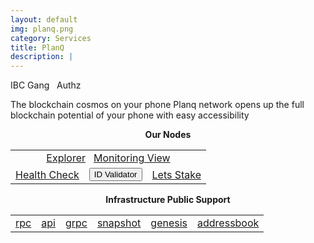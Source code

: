 ```yaml
---
layout: default
img: planq.png
category: Services
title: PlanQ
description: |
---
```



<span  class="badge badge-primary" data-toggle="tooltip" data-html="true" title="<b>8ball <=> Osmosis <br> 8ball <=> Gravity <br> 8balll <=> Planq</b>">IBC Gang</span>
&nbsp;
<span  class="badge badge-primary" data-toggle="tooltip" data-html="true" title="<b>enabled</b>">Authz</span>



The blockchain cosmos on your phone
Planq network opens up the full blockchain potential of your phone with easy accessibility


<p align="center"><b>Our Nodes </b></p>
<table class="table">
<tr>
   <td colspan=3 style="text-align: center" class="justify-content-center">
       <a href="https://explorer.tendermint.roomit.xyz/planq-mainnet/staking/plqvaloper1fqnr328nlndkxek2jaz8teec0euyr5yh26q26l" class="btn btn-success margin-top" target="_blank">Explorer</a>
       &nbsp;
       <a href="https://snapshots.raintank.io/dashboard/snapshot/J2ZrsXPRSJN4OKBHlrNoILxp7Ck0CW33" class="btn btn-success margin-top">Monitoring View</a> 
   </td>
</tr>
<tr>
   <td>
       <a href="https://health.roomit.xyz/status/roomit-mainnet" class="btn btn-info margin-top" target="_blank">Health Check</a>
   </td> 
   <td>
       <button onclick="clip_planq_three()"  class="btn btn-warning margin-top">ID Validator</button>
       <input type="text" id="clip_planq" value="plqvaloper1fqnr328nlndkxek2jaz8teec0euyr5yh26q26l" hidden=true>  
   </td>
   <td>
      <a href="https://explorer.tendermint.roomit.xyz/planq/staking/plqvaloper1fqnr328nlndkxek2jaz8teec0euyr5yh26q26l" class="btn btn-danger margin-top" target="_blank">Lets Stake</a>
   </td>
</tr>
</table>


<p align="center"><b>Infrastructure Public Support</b></p>
<table>
<tr>
   <td>
      <a href="https://rpc.planq.roomit.xyz/" class="btn btn-primary">rpc</a>
   </td>
   <td>
       <a href="https://api.planq.roomit.xyz/" class="btn btn-primary">api</a>
   </td>
   <td>
       <a href="grpc.planq.roomit.xyz:8443" class="btn btn-primary">grpc</a>
   </td>
   <td>
       <a href="https://roomit.xyz/snapshot/mainnet/planq" class="btn btn-primary">snapshot</a>
   </td>
    <td>
       <a href="https://roomit.xyz/genesis/mainnet/planq" class="btn btn-primary">genesis</a>
   </td>
   <td>
       <a href="https://roomit.xyz/addressbook/mainnet/planq" class="btn btn-primary">addressbook</a>
   </td>
</tr>
</table>